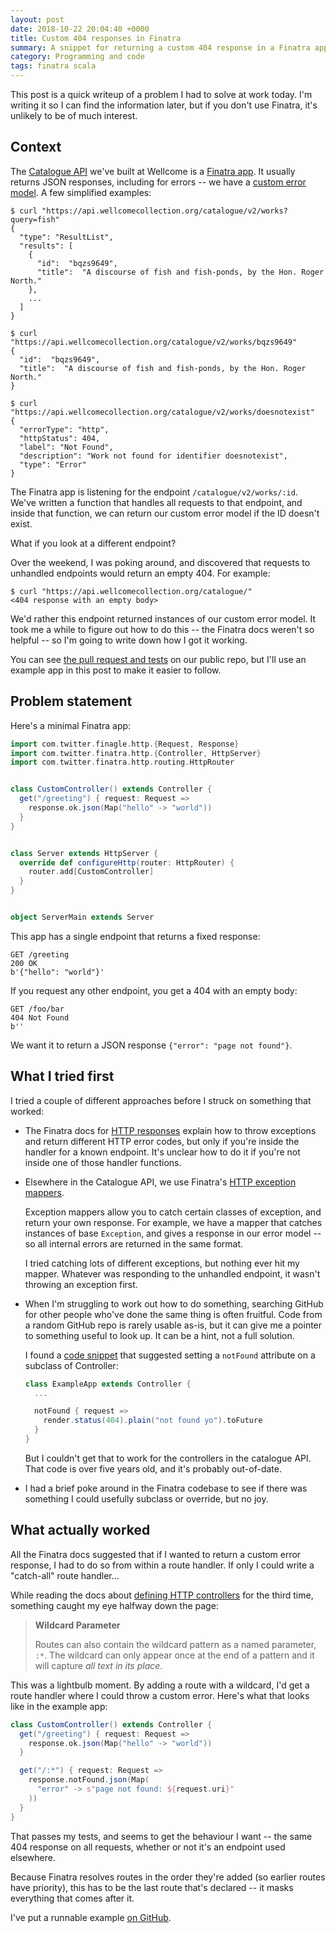 ```yaml
---
layout: post
date: 2018-10-22 20:04:40 +0000
title: Custom 404 responses in Finatra
summary: A snippet for returning a custom 404 response in a Finatra app when somebody requests a missing page.
category: Programming and code
tags: finatra scala
---
```


This post is a quick writeup of a problem I had to solve at work today.
I'm writing it so I can find the information later, but if you don't use Finatra, it's unlikely to be of much interest.


## Context

The [Catalogue API][catalogue] we've built at Wellcome is a [Finatra app][finatra].
It usually returns JSON responses, including for errors -- we have a [custom error model][error].
A few simplified examples:

```console
$ curl "https://api.wellcomecollection.org/catalogue/v2/works?query=fish"
{
  "type": "ResultList",
  "results": [
    {
      "id":  "bqzs9649",
      "title":  "A discourse of fish and fish-ponds, by the Hon. Roger North."
    },
    ...
  ]
}

$ curl "https://api.wellcomecollection.org/catalogue/v2/works/bqzs9649"
{
  "id":  "bqzs9649",
  "title":  "A discourse of fish and fish-ponds, by the Hon. Roger North."
}

$ curl "https://api.wellcomecollection.org/catalogue/v2/works/doesnotexist"
{
  "errorType": "http",
  "httpStatus": 404,
  "label": "Not Found",
  "description": "Work not found for identifier doesnotexist",
  "type": "Error"
}
```

The Finatra app is listening for the endpoint `/catalogue/v2/works/:id`.
We've written a function that handles all requests to that endpoint, and inside that function, we can return our custom error model if the ID doesn't exist.

What if you look at a different endpoint?

Over the weekend, I was poking around, and discovered that requests to unhandled endpoints would return an empty 404.
For example:

```console
$ curl "https://api.wellcomecollection.org/catalogue/"
<404 response with an empty body>
```

We'd rather this endpoint returned instances of our custom error model.
It took me a while to figure out how to do this -- the Finatra docs weren't so helpful -- so I'm going to write down how I got it working.

You can see [the pull request and tests][pr] on our public repo, but I'll use an example app in this post to make it easier to follow.

[catalogue]: https://developers.wellcomecollection.org/catalogue
[finatra]: https://twitter.github.io/finatra/
[error]: https://developers.wellcomecollection.org/catalogue/v2/models/error
[pr]: https://github.com/wellcometrust/platform/pull/2881

<!-- summary -->

## Problem statement

Here's a minimal Finatra app:

```scala
import com.twitter.finagle.http.{Request, Response}
import com.twitter.finatra.http.{Controller, HttpServer}
import com.twitter.finatra.http.routing.HttpRouter


class CustomController() extends Controller {
  get("/greeting") { request: Request =>
    response.ok.json(Map("hello" -> "world"))
  }
}


class Server extends HttpServer {
  override def configureHttp(router: HttpRouter) {
    router.add[CustomController]
  }
}


object ServerMain extends Server
```

This app has a single endpoint that returns a fixed response:

```
GET /greeting
200 OK
b'{"hello": "world"}'
```

If you request any other endpoint, you get a 404 with an empty body:

```
GET /foo/bar
404 Not Found
b''
```

We want it to return a JSON response `{"error": "page not found"}`.



## What I tried first

I tried a couple of different approaches before I struck on something that worked:

*   The Finatra docs for [HTTP responses][responses] explain how to throw exceptions and return different HTTP error codes, but only if you're inside the handler for a known endpoint.
    It's unclear how to do it if you're not inside one of those handler functions.

*   Elsewhere in the Catalogue API, we use Finatra's [HTTP exception mappers][exception].

    Exception mappers allow you to catch certain classes of exception, and return your own response.
    For example, we have a mapper that catches instances of base `Exception`, and gives a response in our error model -- so all internal errors are returned in the same format.

    I tried catching lots of different exceptions, but nothing ever hit my mapper.
    Whatever was responding to the unhandled endpoint, it wasn't throwing an exception first.

*   When I'm struggling to work out how to do something, searching GitHub for other people who've done the same thing is often fruitful.
    Code from a random GitHub repo is rarely usable as-is, but it can give me a pointer to something useful to look up.
    It can be a hint, not a full solution.

    I found a [code snippet][snippet] that suggested setting a `notFound` attribute on a subclass of Controller:

    ```scala
    class ExampleApp extends Controller {
      ...

      notFound { request =>
        render.status(404).plain("not found yo").toFuture
      }
    }
    ```

    But I couldn't get that to work for the controllers in the catalogue API.
    That code is over five years old, and it's probably out-of-date.

*   I had a brief poke around in the Finatra codebase to see if there was something I could usefully subclass or override, but no joy.

[responses]: https://twitter.github.io/finatra/user-guide/http/responses.html
[snippet]: https://github.com/mcortesi/test/blob/805663756dd274ee8d7fc8facb7a091a02bff47d/src/main/scala/App.scala#L126-L133
[exception]: https://twitter.github.io/finatra/user-guide/http/exceptions.html


## What actually worked

All the Finatra docs suggested that if I wanted to return a custom error response, I had to do so from within a route handler.
If only I could write a "catch-all" route handler...

While reading the docs about [defining HTTP controllers][controllers] for the third time, something caught my eye halfway down the page:

> **Wildcard Parameter**
>
> Routes can also contain the wildcard pattern as a named parameter, `:*`. The wildcard can only appear once at the end of a pattern and it will capture *all text in its place*.

This was a lightbulb moment.
By adding a route with a wildcard, I'd get a route handler where I could throw a custom error.
Here's what that looks like in the example app:

```scala
class CustomController() extends Controller {
  get("/greeting") { request: Request =>
    response.ok.json(Map("hello" -> "world"))
  }

  get("/:*") { request: Request =>
    response.notFound.json(Map(
      "error" -> s"page not found: ${request.uri}"
    ))
  }
}
```

That passes my tests, and seems to get the behaviour I want -- the same 404 response on all requests, whether or not it's an endpoint used elsewhere.

Because Finatra resolves routes in the order they're added (so earlier routes have priority), this has to be the last route that's declared -- it masks everything that comes after it.

I've put a runnable example [on GitHub][github].

[controllers]: https://twitter.github.io/finatra/user-guide/http/controllers.html
[github]: https://github.com/alexwlchan/alexwlchan.net/tree/master/misc/finatra_404_app
